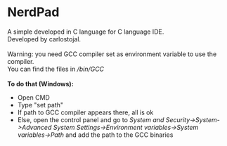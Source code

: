 # NerdPad
A simple developed in C language for C language IDE. <br>
Developed by carlostojal.<br><br>
Warning: you need GCC compiler set as environment variable to use the compiler.<br>
You can find the files in <i>/bin/GCC</i><br><br>
<b>To do that (Windows):</b><br>
<ul>
  <li>Open CMD</li>
  <li>Type "set path"</li>
  <li>If path to GCC compiler appears there, all is ok</li>
  <li>Else, open the control panel and go to <i>System and Security->System->Advanced System Settings->Environment variables->System variables->Path</i> and add the path to the GCC binaries
